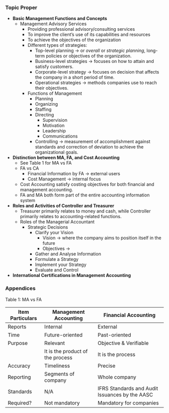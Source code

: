 ### Topic Proper
- **Basic Management Functions and Concepts**
	- Management Advisory Services
		- Providing professional advisory/consulting services
		- To improve the client’s use of its capabilities and resources
		- To achieve the objectives of the organization
		- Different types of strategies:
			- Top-level planning → or *overall* or *strategic planning*, long-term policies or objectives of the organization.
			- Business-level strategies → focuses on how to attain and satisfy customers.
			- Corporate-level strategy → focuses on decision that affects the company in a short period of time.
			- Operational strategies → methods companies use to reach their objectives.
		- Functions of Management
			- Planning
			- Organizing
			- Staffing
			- Directing
				- Supervision
				- Motivation
				- Leadership
				- Communications
			- Controlling → measurement of accomplishment against standards and correction of deviation to achieve the organizational goals.
- **Distinction between MA, FA, and Cost Accounting**
	- See Table 1 for MA vs FA
	- FA vs CA
		- Financial Information by FA → external users
		- Cost Management → internal focus
	- Cost Accounting satisfy costing objectives for both financial and management accounting.
	- FA and MA both form part of the entire accounting information system
- **Roles and Activities of Controller and Treasurer**
	- Treasurer primarily relates to money and cash, while Controller primarily relates to accounting-related functions.
	- Roles of the Managerial Accountant
		- Strategic Decisions
			- Clarify your Vision
				- Vision → where the company aims to position itself in the future
				- Objectives → 
			- Gather and Analyse Information
			- Formulate a Strategy
			- Implement your Strategy
			- Evaluate and Control
- **International Certifications in Management Accounting**

### Appendices
Table 1: MA vs FA

| Item Particulars | Management Accounting            | Financial Accounting                           |
| ---------------- | -------------------------------- | ---------------------------------------------- |
| Reports          | Internal                         | External                                       |
| Time             | Future-oriented                  | Past-oriented                                  |
| Purpose          | Relevant                         | Objective & Verifiable                         |
|                  | It is the product of the process | It is the process                              |
| Accuracy         | Timeliness                       | Precise                                        |
| Reporting        | Segments of company              | Whole company                                  |
| Standards        | N/A                              | IFRS Standards and Audit Issuances by the AASC |
| Required?        | Not mandatory                    | Mandatory for companies                        |
